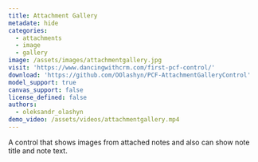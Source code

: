 ```yaml
---
title: Attachment Gallery
metadate: hide
categories:
  - attachments
  - image
  - gallery
image: /assets/images/attachmentgallery.jpg
visit: 'https://www.dancingwithcrm.com/first-pcf-control/'
download: 'https://github.com/OOlashyn/PCF-AttachmentGalleryControl'
model_support: true
canvas_support: false
license_defined: false
authors:
  - oleksandr_olashyn
demo_video: /assets/videos/attachmentgallery.mp4
---
```


A control that shows images from attached notes and also can show note title and note text.
